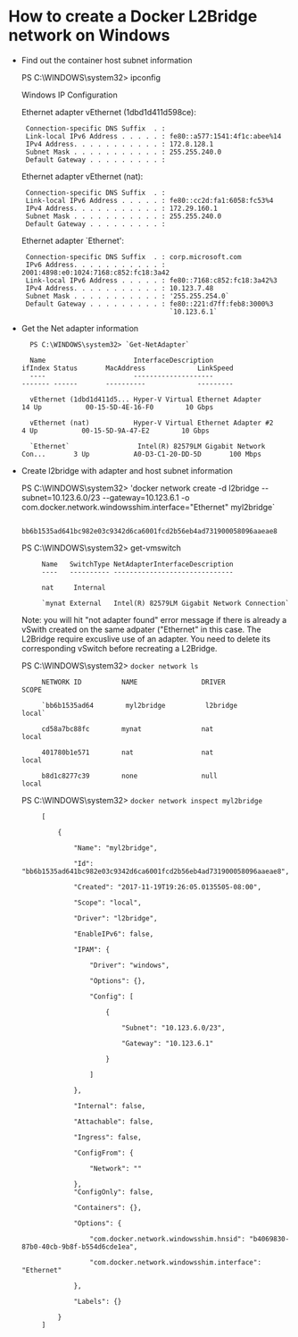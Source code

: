 # How to create a Docker L2Bridge network on Windows

* Find out the container host subnet information

    PS C:\WINDOWS\system32> ipconfig

    Windows IP Configuration

    Ethernet adapter vEthernet (1dbd1d411d598ce):

       Connection-specific DNS Suffix  . :
       Link-local IPv6 Address . . . . . : fe80::a577:1541:4f1c:abee%14
       IPv4 Address. . . . . . . . . . . : 172.8.128.1
       Subnet Mask . . . . . . . . . . . : 255.255.240.0
       Default Gateway . . . . . . . . . :

    Ethernet adapter vEthernet (nat):

       Connection-specific DNS Suffix  . :
       Link-local IPv6 Address . . . . . : fe80::cc2d:fa1:6058:fc53%4
       IPv4 Address. . . . . . . . . . . : 172.29.160.1
       Subnet Mask . . . . . . . . . . . : 255.255.240.0
       Default Gateway . . . . . . . . . :

    Ethernet adapter `Ethernet':

       Connection-specific DNS Suffix  . : corp.microsoft.com
       IPv6 Address. . . . . . . . . . . : 2001:4898:e0:1024:7168:c852:fc18:3a42
       Link-local IPv6 Address . . . . . : fe80::7168:c852:fc18:3a42%3
       IPv4 Address. . . . . . . . . . . : 10.123.7.48
       Subnet Mask . . . . . . . . . . . : '255.255.254.0`
       Default Gateway . . . . . . . . . : fe80::221:d7ff:feb8:3000%3
                                           `10.123.6.1`
                                           

* Get the Net adapter information

        PS C:\WINDOWS\system32> `Get-NetAdapter`

        Name                      InterfaceDescription                    ifIndex Status       MacAddress             LinkSpeed
        ----                      --------------------                    ------- ------       ----------             ---------

        vEthernet (1dbd1d411d5... Hyper-V Virtual Ethernet Adapter             14 Up           00-15-5D-4E-16-F0        10 Gbps

        vEthernet (nat)           Hyper-V Virtual Ethernet Adapter #2           4 Up           00-15-5D-9A-47-E2        10 Gbps

        `Ethernet`                 Intel(R) 82579LM Gigabit Network Con...       3 Up           A0-D3-C1-20-DD-5D       100 Mbps


 * Create l2bridge with adapter and host subnet information

    PS C:\WINDOWS\system32> 'docker network create -d l2bridge --subnet=10.123.6.0/23 --gateway=10.123.6.1 -o com.docker.network.windowsshim.interface="Ethernet" myl2bridge`
    
                bb6b1535ad641bc982e03c9342d6ca6001fcd2b56eb4ad731900058096aaeae8
                
    PS C:\WINDOWS\system32> get-vmswitch

            Name   SwitchType NetAdapterInterfaceDescription
            ----   ---------- ------------------------------

            nat     Internal

            `mynat External   Intel(R) 82579LM Gigabit Network Connection`

    
    Note: you will hit "not adapter found" error message if there is already a vSwith created on the same adpater ("Ethernet" in this case. The L2Bridge require excuslive use of an adapter. You need to delete its corresponding vSwitch before recreating a L2Bridge.
    

    
    PS C:\WINDOWS\system32> `docker network ls`
    
            NETWORK ID          NAME                DRIVER              SCOPE

            `bb6b1535ad64        myl2bridge          l2bridge            local`

            cd58a7bc88fc        mynat               nat                 local

            401780b1e571        nat                 nat                 local

            b8d1c8277c39        none                null                local

   
    PS C:\WINDOWS\system32> `docker network inspect myl2bridge`
    
            [

                {

                    "Name": "myl2bridge",

                    "Id": "bb6b1535ad641bc982e03c9342d6ca6001fcd2b56eb4ad731900058096aaeae8",

                    "Created": "2017-11-19T19:26:05.0135505-08:00",

                    "Scope": "local",

                    "Driver": "l2bridge",

                    "EnableIPv6": false,

                    "IPAM": {

                        "Driver": "windows",

                        "Options": {},

                        "Config": [

                            {

                                "Subnet": "10.123.6.0/23",

                                "Gateway": "10.123.6.1"

                            }

                        ]

                    },

                    "Internal": false,

                    "Attachable": false,

                    "Ingress": false,

                    "ConfigFrom": {

                        "Network": ""

                    },
                    "ConfigOnly": false,

                    "Containers": {},

                    "Options": {

                        "com.docker.network.windowsshim.hnsid": "b4069830-87b0-40cb-9b8f-b554d6cde1ea",

                        "com.docker.network.windowsshim.interface": "Ethernet"

                    },

                    "Labels": {}

                }
            ]


